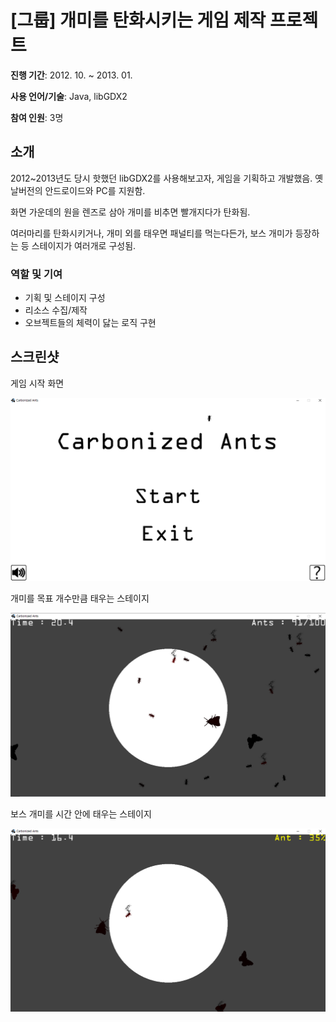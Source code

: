 # [그룹] 개미를 탄화시키는 게임 제작 프로젝트

**진행 기간**: 2012. 10. ~ 2013. 01.

**사용 언어/기술**: Java, libGDX2

**참여 인원**: 3명



## 소개

2012~2013년도 당시 핫했던 libGDX2를 사용해보고자, 게임을 기획하고 개발했음. 옛날버전의 안드로이드와 PC를 지원함.

화면 가운데의 원을 렌즈로 삼아 개미를 비추면 빨개지다가 탄화됨.

여러마리를 탄화시키거나, 개미 외를 태우면 패널티를 먹는다든가, 보스 개미가 등장하는 등 스테이지가 여러개로 구성됨.



### 역할 및 기여

- 기획 및 스테이지 구성
- 리소스 수집/제작
- 오브젝트들의 체력이 닳는 로직 구현



## 스크린샷

게임 시작 화면

![example1](./docs/example1.png)

개미를 목표 개수만큼 태우는 스테이지

![example2](./docs/example2.png)

보스 개미를 시간 안에 태우는 스테이지

![example3](./docs/example3.png)